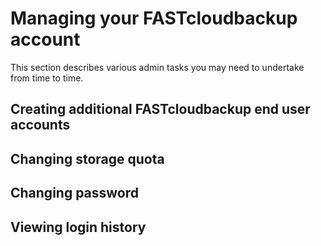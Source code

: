 # Managing your FASTcloudbackup account

This section describes various admin tasks you may need to undertake from time to time.

## Creating additional FASTcloudbackup end user accounts


## Changing storage quota


## Changing password 


## Viewing login history



